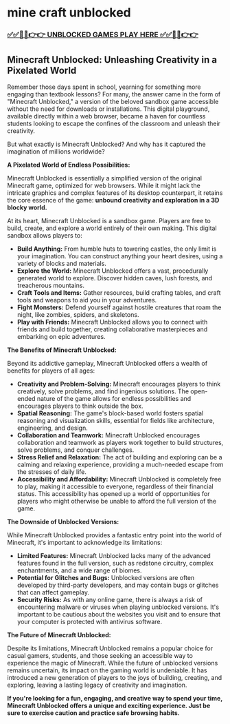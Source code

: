 # mine craft unblocked

### [✅✅🔴🔴👉👉 UNBLOCKED GAMES PLAY HERE ✅✅🔴🔴👉👉](https://topstoryindia.com)

##  Minecraft Unblocked: Unleashing Creativity in a Pixelated World

Remember those days spent in school, yearning for something more engaging than textbook lessons? For many, the answer came in the form of "Minecraft Unblocked," a version of the beloved sandbox game accessible without the need for downloads or installations. This digital playground, available directly within a web browser, became a haven for countless students looking to escape the confines of the classroom and unleash their creativity. 

But what exactly is Minecraft Unblocked? And why has it captured the imagination of millions worldwide? 

**A Pixelated World of Endless Possibilities:**

Minecraft Unblocked is essentially a simplified version of the original Minecraft game, optimized for web browsers. While it might lack the intricate graphics and complex features of its desktop counterpart, it retains the core essence of the game: **unbound creativity and exploration in a 3D blocky world.**  

At its heart, Minecraft Unblocked is a sandbox game. Players are free to build, create, and explore a world entirely of their own making.  This digital sandbox allows players to:

* **Build Anything:** From humble huts to towering castles, the only limit is your imagination. You can construct anything your heart desires, using a variety of blocks and materials.
* **Explore the World:** Minecraft Unblocked offers a vast, procedurally generated world to explore. Discover hidden caves, lush forests, and treacherous mountains.
* **Craft Tools and Items:** Gather resources, build crafting tables, and craft tools and weapons to aid you in your adventures.
* **Fight Monsters:**  Defend yourself against hostile creatures that roam the night, like zombies, spiders, and skeletons.
* **Play with Friends:** Minecraft Unblocked allows you to connect with friends and build together, creating collaborative masterpieces and embarking on epic adventures.

**The Benefits of Minecraft Unblocked:**

Beyond its addictive gameplay, Minecraft Unblocked offers a wealth of benefits for players of all ages:

* **Creativity and Problem-Solving:** Minecraft encourages players to think creatively, solve problems, and find ingenious solutions.  The open-ended nature of the game allows for endless possibilities and encourages players to think outside the box.
* **Spatial Reasoning:** The game's block-based world fosters spatial reasoning and visualization skills, essential for fields like architecture, engineering, and design.
* **Collaboration and Teamwork:** Minecraft Unblocked encourages collaboration and teamwork as players work together to build structures, solve problems, and conquer challenges.
* **Stress Relief and Relaxation:**  The act of building and exploring can be a calming and relaxing experience, providing a much-needed escape from the stresses of daily life.
* **Accessibility and Affordability:**  Minecraft Unblocked is completely free to play, making it accessible to everyone, regardless of their financial status.  This accessibility has opened up a world of opportunities for players who might otherwise be unable to afford the full version of the game.

**The Downside of Unblocked Versions:**

While Minecraft Unblocked provides a fantastic entry point into the world of Minecraft, it's important to acknowledge its limitations:

* **Limited Features:** Minecraft Unblocked lacks many of the advanced features found in the full version, such as redstone circuitry, complex enchantments, and a wide range of biomes.
* **Potential for Glitches and Bugs:** Unblocked versions are often developed by third-party developers, and may contain bugs or glitches that can affect gameplay.
* **Security Risks:** As with any online game, there is always a risk of encountering malware or viruses when playing unblocked versions.  It's important to be cautious about the websites you visit and to ensure that your computer is protected with antivirus software.

**The Future of Minecraft Unblocked:**

Despite its limitations, Minecraft Unblocked remains a popular choice for casual gamers, students, and those seeking an accessible way to experience the magic of Minecraft.  While the future of unblocked versions remains uncertain, its impact on the gaming world is undeniable.  It has introduced a new generation of players to the joys of building, creating, and exploring, leaving a lasting legacy of creativity and imagination.

**If you're looking for a fun, engaging, and creative way to spend your time, Minecraft Unblocked offers a unique and exciting experience.  Just be sure to exercise caution and practice safe browsing habits.** 
